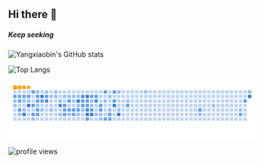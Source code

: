 ## Hi there 👋

##### Keep seeking

![Yangxiaobin's GitHub stats](https://github-readme-stats.vercel.app/api?username=yangxiaobinhaoshuai&count_private=true&show_icons=true&theme=radical)

![Top Langs](https://github-readme-stats.vercel.app/api/top-langs/?username=yangxiaobinhaoshuai&layout=compact)



<picture>
  <source media="(prefers-color-scheme: dark)" srcset="https://github.com/yangxiaobinhaoshuai/yangxiaobinhaoshuai/blob/output/github-contribution-grid-snake-dark.svg"/>
  <source media="(prefers-color-scheme: light)" srcset="https://github.com/yangxiaobinhaoshuai/yangxiaobinhaoshuai/blob/output/github-contribution-grid-snake.svg"/>
  <img alt="github-snake" src="https://github.com/yangxiaobinhaoshuai/yangxiaobinhaoshuai/blob/output/ocean.gif"/>
</picture>





![profile views](https://komarev.com/ghpvc/?username=yangxiaobinhaoshuai&color=green&style=flat)

<!--
**yangxiaobinhaoshuai/yangxiaobinhaoshuai** is a ✨ _special_ ✨ repository because its `README.md` (this file) appears on your GitHub profile.

Here are some ideas to get you started:

- 🔭 I’m currently working on ...
- 🌱 I’m currently learning ...
- 👯 I’m looking to collaborate on ...
- 🤔 I’m looking for help with ...
- 💬 Ask me about ...
- 📫 How to reach me: ...
- 😄 Pronouns: ...
- ⚡ Fun fact: ...
-->
